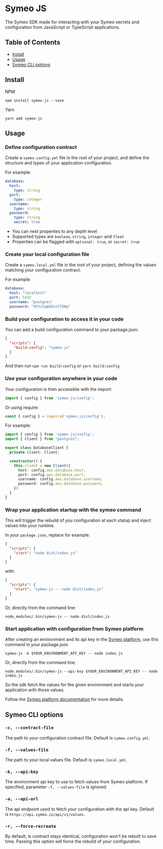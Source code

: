 # Symeo JS

The Symeo SDK made for interacting with your Symeo secrets and configuration from JavaScript or TypeScript applications.

## Table of Contents

- [Install](#install)
- [Usage](#usage)
- [Symeo CLI options](#symeo-cli-options)

## Install

NPM
```shell
npm install symeo-js --save 
```

Yarn
```shell
yarn add symeo-js
```

## Usage

### Define configuration contract

Create a `symeo.config.yml` file in the root of your project, and define the structure and types of your application configuration.

For example:
```yaml
database:
  host:
    type: string
  port:
    type: integer
  username:
    type: string
  password:
    type: string
    secret: true
```

- You can nest properties to any depth level
- Supported types are `boolean`, `string`, `integer` and `float`
- Properties can be flagged with `optional: true`, or `secret: true`

### Create your local configuration file

Create a `symeo.local.yml` file in the root of your project, defining the values matching your configuration contract.

For example:
```yaml
database:
  host: "localhost"
  port: 5432
  username: "postgres"
  password: "XPJc5qAbQcn77GWg"
```

### Build your configuration to access it in your code

You can add a build configuration command to your package.json:

```json
{
  "scripts": {
    "build:config": "symeo-js"
  }
}
```

And then run `npm run build:config` or `yarn build:config`

### Use your configuration anywhere in your code

Your configuration is then accessible with the import:

```typescript
import { config } from 'symeo-js/config';
```

Or using require:

```javascript
const { config } = require('symeo-js/config');
```

For example:

```typescript
import { config } from 'symeo-js/config';
import { Client } from "postgres";

export class DatabaseClient {
  private client: Client;

  constructor() {
    this.client = new Client({
      host: config.aws.database.host,
      port: config.aws.database.port,
      username: config.aws.database.username,
      password: config.aws.database.password,
    })
  }
}
```

### Wrap your application startup with the symeo command

This will trigger the rebuild of you configuration at each statup and inject values into your runtime.

In your `package.json`, replace for example:

```json
{
  "scripts": {
    "start": "node dist/index.js"
  }
}
```

with:

```json
{
  "scripts": {
    "start": "symeo-js -- node dist/index.js"
  }
}
```

Or, directly from the command line:

```shell
node_modules/.bin/symeo-js -- node dist/index.js
```

### Start application with configuration from Symeo platform

After creating an environment and its api key in the [Symeo platform](https://app-config-staging.symeo.io/), use this command in your package.json

```shell
symeo-js -k $YOUR_ENVIRONMENT_API_KEY -- node index.js
```

Or, directly from the command line:

```shell
node_modules/.bin/symeo-js --api-key $YOUR_ENVIRONMENT_API_KEY -- node index.js
```

So the sdk fetch the values for the given environment and starts your application with those values.

Follow the [Symeo platform documentation](https://symeo.io/) for more details.

## Symeo CLI options

### `-c, --contract-file`

The path to your configuration contract file. Default is `symeo.config.yml`.

### `-f, --values-file`

The path to your local values file. Default is `symeo.local.yml`.

### `-k, --api-key`

The environment api key to use to fetch values from Symeo platform. If specified, parameter `-f, --values-file` is ignored.

### `-a, --api-url`

The api endpoint used to fetch your configuration with the api key. Default is `https://api.symeo.io/api/v1/values`.

### `-r, --force-recreate`

By default, is contract stays identical, configuration won't be rebuilt to save time. Passing this option will force the rebuild of your configuration.